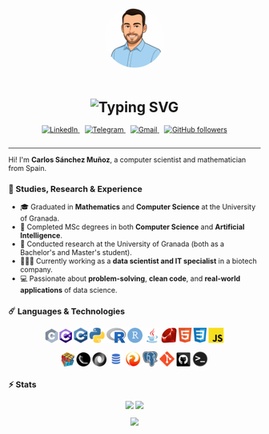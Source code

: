 <div style="display: flex; align-items: center; justify-content: center; gap: 20px; flex-wrap: wrap;">
  <div style="flex-shrink: 0; width: 130px; text-align: center;">
    <img src="./images/Avatar.png" alt="Carlos Sanchez" width="120" height="120" style="border-radius: 50%;">
  </div>
  <div style="max-width: 600px; text-align: center;">
    <h1>
      <a href="https://git.io/typing-svg" style="text-decoration: none;">
        <img src="https://readme-typing-svg.herokuapp.com/?lines=Hello,+There!+👋;This+is+Carlos...;Nice+to+meet+you!&center=true&size=25" alt="Typing SVG">
      </a>
    </h1>
    <p style="margin-top: 10px;">
      <a href="https://www.linkedin.com/in/carlossamu7/" style="margin: 0 5px;">
        <img alt="LinkedIn" src="https://img.shields.io/badge/-LinkedIn-blue?style=flat-square&logo=Linkedin&logoColor=white">
      </a>
      <a href="https://t.me/Carlossamu7" style="margin: 0 5px;">
        <img alt="Telegram" src="https://img.shields.io/badge/-Telegram-0088cc?style=flat-square&logo=Telegram&logoColor=white">
      </a>
      <a href="mailto:carlossamu7@gmail.com" style="margin: 0 5px;">
        <img alt="Gmail" src="https://img.shields.io/badge/-Gmail-D14836?style=flat-square&logo=gmail&logoColor=white">
      </a>
      <a href="https://github.com/Carlossamu7?tab=followers" style="margin: 0 5px;">
        <img src="https://img.shields.io/github/followers/Carlossamu7.svg?style=social&label=Follow&maxAge=2592000" alt="GitHub followers">
      </a>
    </p>
  </div>
</div>

<hr>

Hi! I'm **Carlos Sánchez Muñoz**, a computer scientist and mathematician from Spain.

### 🚀 Studies, Research & Experience

- 🎓 Graduated in **Mathematics** and **Computer Science** at the University of Granada.
- 🔬 Completed MSc degrees in both **Computer Science** and **Artificial Intelligence**.
- 🔭 Conducted research at the University of Granada (both as a Bachelor's and Master's student).
- 👨🏻‍💻 Currently working as a **data scientist and IT specialist** in a biotech company.
- 💻 Passionate about **problem-solving**, **clean code**, and **real-world applications** of data science.


### ☄️ Languages & Technologies

<p align="center" style="flex-wrap: wrap;">
  <code><img title="C" height="28" src="./images/c.svg" alt="C"></code>
  <code><img title="C#" height="28" src="./images/C_sharp.png" alt="C#"></code>
  <code><img title="C++" height="30" src="./images/cpp.svg" alt="C++"></code>
  <code><img title="Python" height="30" src="./images/python.png" alt="Python"></code>
  <code><img title="R" height="30" src="./images/R.png" alt="R"></code>
  <code><img title="RStudio" height="30" src="./images/RStudio.png" alt="RStudio"></code>
  <code><img title="Java" height="30" src="./images/java-original.svg" alt="Java"></code>
  <code><img title="Ruby" height="30" src="./images/Ruby.svg" alt="Ruby"></code>
  <code><img title="HTML5" height="30" src="./images/html5.svg" alt="HTML5"></code>
  <code><img title="CSS3" height="30" src="./images/css3.svg" alt="CSS3"></code>
  <code><img title="JavaScript" height="30" src="./images/js.svg" alt="JavaScript"></code>
</p>

<p align="center" style="flex-wrap: wrap;">
  <code><img title="Problem Solving" height="28" src="./images/problemSolving.png" alt="Problem Solving"></code>
  <code><img title="Flask" height="28" src="./images/flask.png" alt="Flask"></code>
  <code><img title="JSON" height="28" src="./images/json.svg" alt="JSON"></code>
  <code><img title="SQL" height="30" src="./images/sql.png" alt="SQL"></code>
  <code><img title="Firebird" height="30" src="./images/firebird-logo-500.png" alt="Firebird"></code>
  <code><img title="Postgree" height="30" src="./images/postgresql.svg" alt="Postgree"></code>
  <code><img title="Git" height="30" src="./images/git-original.svg" alt="git"></code>
  <code><img title="GitHub" height="28" src="./images/github.svg" alt="GitHub"></code>
  <code><img title="Terminal" height="30" src="./images/terminal.png" alt="Terminal"></code>
</p>

### ⚡ Stats

<p align=center>
  <div align=center>
    <img height="180em" src="https://github-readme-stats.vercel.app/api?username=Carlossamu7&theme=react&show_icons=true&hide_border=true&&count_private=true&include_all_commits=true" />
    <img height="180em" src="https://github-readme-stats.vercel.app/api/top-langs/?username=Carlossamu7&theme=react&exclude_repo=KNN-Image-Classification&show_icons=true&hide_border=true&layout=compact&langs_count=8"/>
  </div>
</p>

<p align=center>
  <img height="180em" src="https://github-readme-streak-stats.herokuapp.com/?user=Carlossamu7&theme=react&hide_border=true" />
</p>

